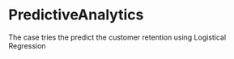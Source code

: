 # PredictiveAnalytics

The case tries the predict the customer retention using Logistical Regression
